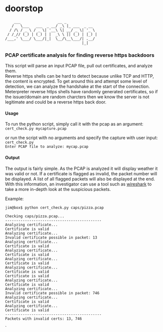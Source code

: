 # doorstop
        ___                 __ _              
       /   \___   ___  _ __/ _\ |_ ___  _ __  
      / /\ / _ \ / _ \| '__\ \| __/ _ \| '_ \ 
     / /_// (_) | (_) | |  _\ \ || (_) | |_) |
    /___,' \___/ \___/|_|  \__/\__\___/| .__/ 
                                       |_|    


### PCAP certificate analysis for finding reverse https backdoors

This script will parse an input PCAP file, pull out certificates, and analyze them.  
Reverse https shells can be hard to detect because unlike TCP and HTTP, the content is encrypted.  To get around this and attempt some level of detection, we can analyze the handshake at the start of the connection.  
Meterpreter reverse https shells have randomly generated certificates, so if the issuer/domain are random charcters then we know the server is not legitimate and could be a reverse https back door.

#### Usage
To run the python script, simply call it with the pcap as an argument:  
`cert_check.py mycapture.pcap`  

or run the script with no arguments and specify the capture with user input:  
`cert_check.py`  
`Enter PCAP file to analyze: mycap.pcap`  

#### Output
The output is fairly simple.  As the PCAP is analyzed it will display weather it was valid or not.  If a certificate is flagged as invalid, the packet number will be displayed.  A list of all flagged packets will also be displayed at the end.  With this information, an investigator can use a tool such as [wireshark](https://www.wireshark.org/) to take a more in-depth look at the suspicious packets.  
  
Example: 

    jim@box$ python cert_check.py caps/pizza.pcap

    Checking caps/pizza.pcap...
    --------------------------------------------
    Analyzing certificate...
    Certificate is valid
    Analyzing certificate...
    Invalid certificate possible in packet: 13
    Analyzing certificate...
    Certificate is valid
    Analyzing certificate...
    Certificate is valid
    Analyzing certificate...
    Certificate is valid
    Analyzing certificate...
    Certificate is valid
    Certificate is valid
    Analyzing certificate...
    Certificate is valid
    Analyzing certificate...
    Invalid certificate possible in packet: 746
    Analyzing certificate...
    Certificate is valid
    Analyzing certificate...
    Certificate is valid
    --------------------------------------------
    Packets with invalid certs: 13, 746

`

